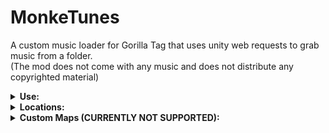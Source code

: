 # MonkeTunes
A custom music loader for Gorilla Tag that uses unity web requests to grab music from a folder. </br>
(The mod does not come with any music and does not distribute any copyrighted material)

<details>
<summary> <b> Use: </b> </summary>
To use this mod, simply add .OGG files to the music folder in the MonkeTunes plugin folder. Then, use either the in world computer that goes to your current map or use Computer Interface to control the mod. 

I should add that pressing option 1 on the music list will toggle playing and the arrows on the music computer are to switch the play mode.
</details>

<details>
<summary> <b> Locations: </b> </summary>

**Forest:** </br>
![Location_Forest](https://user-images.githubusercontent.com/40333513/175998997-31ed5de9-ff62-47ef-8079-fd9e1275020f.jpg)

**Cave:** </br>
![Location_Cave](https://user-images.githubusercontent.com/40333513/175999164-36d4ad9b-224e-4dcd-95ba-addc68f12a64.jpg)

**Canyon:** </br>
![Location_Canyon](https://user-images.githubusercontent.com/40333513/175999261-15bfc414-08c5-4f62-835c-1da2cb7412d0.jpg)

**City:** </br>
![Location_City](https://user-images.githubusercontent.com/40333513/175999269-1fc71442-2ed9-495f-b57b-e4501485bf9b.jpg)

**Mountain:** </br>
![Location_Mountain](https://user-images.githubusercontent.com/40333513/175999287-7ecdffcc-8e2b-4c5d-9eb2-71e96c4ef62c.jpg)

</details>

<details>
<summary> <b> Custom Maps (CURRENTLY NOT SUPPORTED): </b> </summary>
To make your map support the music computer - add an empty GameObject to the scene with the name "CustomMap_JukeBoxLocation" - for best results use the <a href="https://github.com/Frogrilla/MonkeTunes/blob/main/MT_Computer.obj">model provided</a> in this repo with a scale of (.5f, .5f, .5f).
</details>

